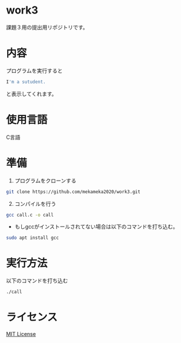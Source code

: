 # work3
課題３用の提出用リポジトリです。
# 内容
プログラムを実行すると
```sh
I'm a sutudent.
```
と表示してくれます。
# 使用言語
C言語
# 準備
1. プログラムをクローンする
```sh
git clone https://github.com/mekameka2020/work3.git
```
2. コンパイルを行う
```sh
gcc call.c -o call
```
- もしgccがインストールされてない場合は以下のコマンドを打ち込む。
```sh
sudo apt install gcc
```
# 実行方法
以下のコマンドを打ち込む
```sh
./call
```

# ライセンス
[MIT License](https://github.com/mekameka2020/work3/blob/main/LICENSE)
